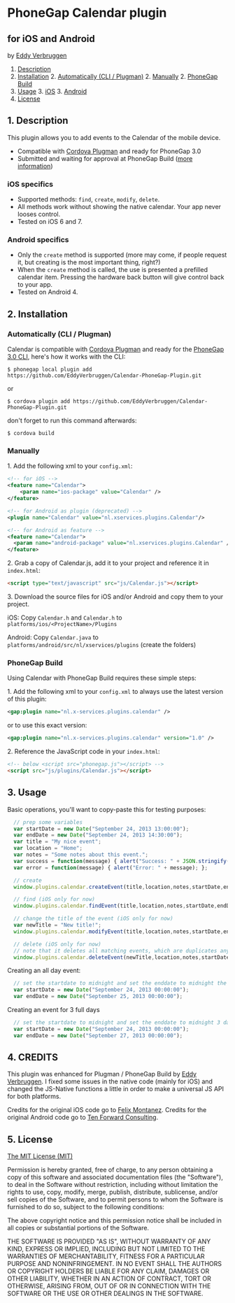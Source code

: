 # PhoneGap Calendar plugin
## for iOS and Android

by [Eddy Verbruggen](http://www.x-services.nl)

1. [Description](https://github.com/EddyVerbruggen/Calendar-PhoneGap-Plugin#1-description)
2. [Installation](https://github.com/EddyVerbruggen/Calendar-PhoneGap-Plugin#2-installation)
	2. [Automatically (CLI / Plugman)](https://github.com/EddyVerbruggen/Calendar-PhoneGap-Plugin#automatically-cli--plugman)
	2. [Manually](https://github.com/EddyVerbruggen/Calendar-PhoneGap-Plugin#manually)
	2. [PhoneGap Build](https://github.com/EddyVerbruggen/Calendar-PhoneGap-Plugin#phonegap-build)
3. [Usage](https://github.com/EddyVerbruggen/Calendar-PhoneGap-Plugin#3-usage)
	3. [iOS](https://github.com/EddyVerbruggen/Calendar-PhoneGap-Plugin#ios)
	3. [Android](https://github.com/EddyVerbruggen/Calendar-PhoneGap-Plugin#android)
4. [License](https://github.com/EddyVerbruggen/Calendar-PhoneGap-Plugin#5-license)

## 1. Description

This plugin allows you to add events to the Calendar of the mobile device.

* Compatible with [Cordova Plugman](https://github.com/apache/cordova-plugman) and ready for PhoneGap 3.0
* Submitted and waiting for approval at PhoneGap Build ([more information](https://build.phonegap.com/plugins))

### iOS specifics
* Supported methods: `find`, `create`, `modify`, `delete`.
* All methods work without showing the native calendar. Your app never looses control.
* Tested on iOS 6 and 7.

### Android specifics
* Only the `create` method is supported (more may come, if people request it, but creating is the most important thing, right?)
* When the `create` method is called, the use is presented a prefilled calendar item. Pressing the hardware back button will give control back to your app.
* Tested on Android 4.

## 2. Installation

### Automatically (CLI / Plugman)
Calendar is compatible with [Cordova Plugman](https://github.com/apache/cordova-plugman) and ready for the [PhoneGap 3.0 CLI](http://docs.phonegap.com/en/3.0.0/guide_cli_index.md.html#The%20Command-line%20Interface_add_features), here's how it works with the CLI:

```
$ phonegap local plugin add https://github.com/EddyVerbruggen/Calendar-PhoneGap-Plugin.git
```
or
```
$ cordova plugin add https://github.com/EddyVerbruggen/Calendar-PhoneGap-Plugin.git
```
don't forget to run this command afterwards:
```
$ cordova build
```

### Manually

1\. Add the following xml to your `config.xml`:
```xml
<!-- for iOS -->
<feature name="Calendar">
	<param name="ios-package" value="Calendar" />
</feature>
```

```xml
<!-- for Android as plugin (deprecated) -->
<plugin name="Calendar" value="nl.xservices.plugins.Calendar"/>
```

```xml
<!-- for Android as feature -->
<feature name="Calendar">
  <param name="android-package" value="nl.xservices.plugins.Calendar" />
</feature>
```

2\. Grab a copy of Calendar.js, add it to your project and reference it in `index.html`:
```html
<script type="text/javascript" src="js/Calendar.js"></script>
```

3\. Download the source files for iOS and/or Android and copy them to your project.

iOS: Copy `Calendar.h` and `Calendar.h` to `platforms/ios/<ProjectName>/Plugins`

Android: Copy `Calendar.java` to `platforms/android/src/nl/xservices/plugins` (create the folders)

### PhoneGap Build

Using Calendar with PhoneGap Build requires these simple steps:

1\. Add the following xml to your `config.xml` to always use the latest version of this plugin:
```xml
<gap:plugin name="nl.x-services.plugins.calendar" />
```
or to use this exact version:
```xml
<gap:plugin name="nl.x-services.plugins.calendar" version="1.0" />
```

2\. Reference the JavaScript code in your `index.html`:
```html
<!-- below <script src="phonegap.js"></script> -->
<script src="js/plugins/Calendar.js"></script>
```


## 3. Usage

Basic operations, you'll want to copy-paste this for testing purposes:

```javascript
  // prep some variables
  var startDate = new Date("September 24, 2013 13:00:00");
  var endDate = new Date("September 24, 2013 14:30:00");
  var title = "My nice event";
  var location = "Home";
  var notes = "Some notes about this event.";
  var success = function(message) { alert("Success: " + JSON.stringify(message)); };
  var error = function(message) { alert("Error: " + message); };

  // create
  window.plugins.calendar.createEvent(title,location,notes,startDate,endDate,success,error);

  // find (iOS only for now)
  window.plugins.calendar.findEvent(title,location,notes,startDate,endDate, success, error);

  // change the title of the event (iOS only for now)
  var newTitle = "New title!";
  window.plugins.calendar.modifyEvent(title,location,notes,startDate,endDate,newTitle,location,notes,startDate,endDate,success,error);

  // delete (iOS only for now)
  // note that it deletes all matching events, which are duplicates anyway
  window.plugins.calendar.deleteEvent(newTitle,location,notes,startDate,endDate, success, error);
```

Creating an all day event:

```javascript
  // set the startdate to midnight and set the enddate to midnight the next day
  var startDate = new Date("September 24, 2013 00:00:00");
  var endDate = new Date("September 25, 2013 00:00:00");
```

Creating an event for 3 full days

```javascript
  // set the startdate to midnight and set the enddate to midnight 3 days later
  var startDate = new Date("September 24, 2013 00:00:00");
  var endDate = new Date("September 27, 2013 00:00:00");
```


## 4. CREDITS ##

This plugin was enhanced for Plugman / PhoneGap Build by [Eddy Verbruggen](http://www.x-services.nl). I fixed some issues in the native code (mainly for iOS) and changed the JS-Native functions a little in order to make a universal JS API for both platforms.

Credits for the original iOS code go to [Felix Montanez](https://github.com/felixactv8/Phonegap-Calendar-Plugin-ios).
Credits for the original Android code go to [Ten Forward Consulting](https://github.com/tenforwardconsulting/Phonegap-Calendar-Plugin-android).

## 5. License

[The MIT License (MIT)](http://www.opensource.org/licenses/mit-license.html)

Permission is hereby granted, free of charge, to any person obtaining a copy
of this software and associated documentation files (the "Software"), to deal
in the Software without restriction, including without limitation the rights
to use, copy, modify, merge, publish, distribute, sublicense, and/or sell
copies of the Software, and to permit persons to whom the Software is
furnished to do so, subject to the following conditions:

The above copyright notice and this permission notice shall be included in
all copies or substantial portions of the Software.

THE SOFTWARE IS PROVIDED "AS IS", WITHOUT WARRANTY OF ANY KIND, EXPRESS OR
IMPLIED, INCLUDING BUT NOT LIMITED TO THE WARRANTIES OF MERCHANTABILITY,
FITNESS FOR A PARTICULAR PURPOSE AND NONINFRINGEMENT. IN NO EVENT SHALL THE
AUTHORS OR COPYRIGHT HOLDERS BE LIABLE FOR ANY CLAIM, DAMAGES OR OTHER
LIABILITY, WHETHER IN AN ACTION OF CONTRACT, TORT OR OTHERWISE, ARISING FROM,
OUT OF OR IN CONNECTION WITH THE SOFTWARE OR THE USE OR OTHER DEALINGS IN
THE SOFTWARE.
